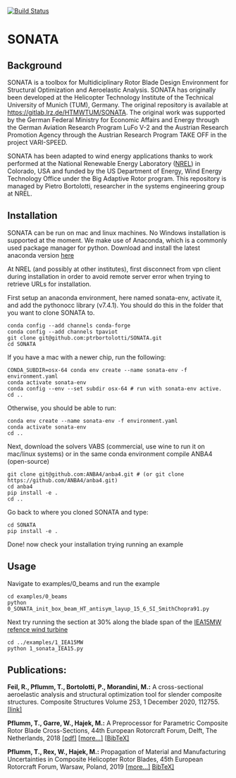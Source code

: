 [![Build Status](https://github.com/WISDEM/SONATA/workflows/CI_SONATA/badge.svg?branch=master)](https://github.com/WISDEM/SONATA/actions)

# SONATA

## Background
SONATA is a toolbox for Multidiciplinary Rotor Blade Design Environment for Structural Optimization and Aeroelastic Analysis. SONATA has originally been developed at the Helicopter Technology Institute of the Technical University of Munich (TUM), Germany. The original repository is available at https://gitlab.lrz.de/HTMWTUM/SONATA. The original work was supported by the German Federal Ministry for Economic Affairs and Energy through the German Aviation Research Program LuFo V-2 and the Austrian Research Promotion Agency through the Austrian Research Program TAKE OFF in the project VARI-SPEED.

SONATA has been adapted to wind energy applications thanks to work performed at the National Renewable Energy Laboratory ([NREL](https://www.nrel.gov)) in Colorado, USA and funded by the US Department of Energy, Wind Energy Technology Office under the Big Adaptive Rotor program. This repository is managed by Pietro Bortolotti, researcher in the systems engineering group at NREL.


## Installation
SONATA can be run on mac and linux machines. No Windows installation is supported at the moment. We make use of Anaconda, which is a commonly used package manager for python. Download and install the latest anaconda version [here](https://docs.anaconda.com/anaconda/install/)

At NREL (and possibly at other institutes), first disconnect from vpn client during installation in order to avoid remote server error when trying to retrieve URLs for installation.

First setup an anaconda environment, here named sonata-env, activate it, and add the pythonocc library (v7.4.1).
You should do this in the folder that you want to clone SONATA to.

```
conda config --add channels conda-forge
conda config --add channels tpaviot
git clone git@github.com:ptrbortolotti/SONATA.git
cd SONATA
```
If you have a mac with a newer chip, run the following:
```
CONDA_SUBDIR=osx-64 conda env create --name sonata-env -f environment.yaml
conda activate sonata-env
conda config --env --set subdir osx-64 # run with sonata-env active.
cd ..
```
Otherwise, you should be able to run:
```
conda env create --name sonata-env -f environment.yaml
conda activate sonata-env
cd ..
```

Next, download the solvers VABS (commercial, use wine to run it on mac/linux systems) or in the same conda environment compile ANBA4 (open-source)

```
git clone git@github.com:ANBA4/anba4.git # (or git clone https://github.com/ANBA4/anba4.git)
cd anba4
pip install -e .
cd ..
```

Go back to where you cloned SONATA and type:

```
cd SONATA
pip install -e .
```

Done! now check your installation trying running an example

## Usage

Navigate to examples/0_beams and run the example

```
cd examples/0_beams
python 0_SONATA_init_box_beam_HT_antisym_layup_15_6_SI_SmithChopra91.py
```

Next try running the section at 30% along the blade span of the [IEA15MW refence wind turbine](https://github.com/IEAWindTask37/IEA-15-240-RWT)
```
cd ../examples/1_IEA15MW
python 1_sonata_IEA15.py
```


## Publications:

**Feil, R., Pflumm, T., Bortolotti, P., Morandini, M.:** A cross-sectional aeroelastic analysis and structural optimization tool for slender composite structures. Composite Structures Volume 253, 1 December 2020, 112755.[[link]](https://www.sciencedirect.com/science/article/pii/S0263822320326817)

**Pflumm, T., Garre, W., Hajek, M.:** A Preprocessor for Parametric Composite Rotor Blade Cross-Sections, 44th European Rotorcraft Forum, Delft, The Netherlands, 2018  [[pdf]](docs/Pflumm,%20T.%20-%20A%20Preprocessor%20for%20Parametric%20Composite%20Rotor%20Blade%20Cross-Sections%20(2018,%20ERF).pdf) [[more…\]](https://mediatum.ub.tum.de/604993?query=Pflumm&show_id=1455385) [[BibTeX\]](https://mediatum.ub.tum.de/export/1455385/bibtex)

**Pflumm, T., Rex, W., Hajek, M.:** Propagation of Material and Manufacturing Uncertainties in Composite Helicopter Rotor Blades, 45th European Rotorcraft Forum, Warsaw, Poland, 2019 [[more…\]](https://mediatum.ub.tum.de/1520025) [BibTeX\]](https://mediatum.ub.tum.de/export/1520025/bibtex)
